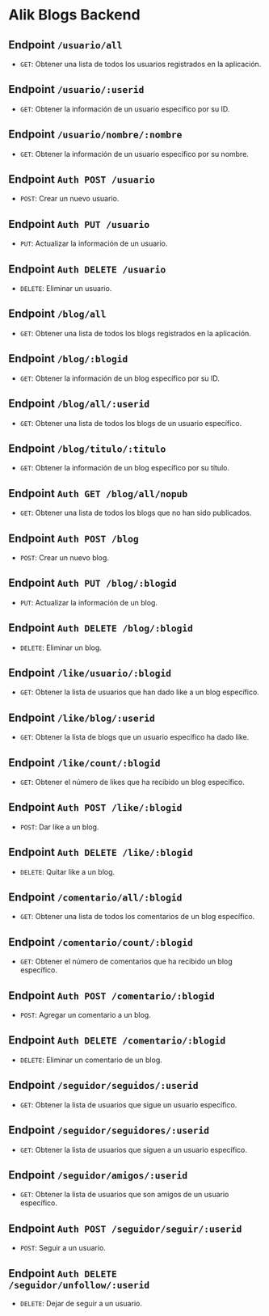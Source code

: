 # Alik Blogs Backend

<h2>Endpoint <code>/usuario/all</code></h2><ul><li><code>GET</code>: Obtener una lista de todos los usuarios registrados en la aplicación.</li></ul><h2>Endpoint <code>/usuario/:userid</code></h2><ul><li><code>GET</code>: Obtener la información de un usuario específico por su ID.</li></ul><h2>Endpoint <code>/usuario/nombre/:nombre</code></h2><ul><li><code>GET</code>: Obtener la información de un usuario específico por su nombre.</li></ul><h2>Endpoint <code>Auth POST /usuario</code></h2><ul><li><code>POST</code>: Crear un nuevo usuario.</li></ul><h2>Endpoint <code>Auth PUT /usuario</code></h2><ul><li><code>PUT</code>: Actualizar la información de un usuario.</li></ul><h2>Endpoint <code>Auth DELETE /usuario</code></h2><ul><li><code>DELETE</code>: Eliminar un usuario.</li></ul><h2>Endpoint <code>/blog/all</code></h2><ul><li><code>GET</code>: Obtener una lista de todos los blogs registrados en la aplicación.</li></ul><h2>Endpoint <code>/blog/:blogid</code></h2><ul><li><code>GET</code>: Obtener la información de un blog específico por su ID.</li></ul><h2>Endpoint <code>/blog/all/:userid</code></h2><ul><li><code>GET</code>: Obtener una lista de todos los blogs de un usuario específico.</li></ul><h2>Endpoint <code>/blog/titulo/:titulo</code></h2><ul><li><code>GET</code>: Obtener la información de un blog específico por su título.</li></ul><h2>Endpoint <code>Auth GET /blog/all/nopub</code></h2><ul><li><code>GET</code>: Obtener una lista de todos los blogs que no han sido publicados.</li></ul><h2>Endpoint <code>Auth POST /blog</code></h2><ul><li><code>POST</code>: Crear un nuevo blog.</li></ul><h2>Endpoint <code>Auth PUT /blog/:blogid</code></h2><ul><li><code>PUT</code>: Actualizar la información de un blog.</li></ul><h2>Endpoint <code>Auth DELETE /blog/:blogid</code></h2><ul><li><code>DELETE</code>: Eliminar un blog.</li></ul><h2>Endpoint <code>/like/usuario/:blogid</code></h2><ul><li><code>GET</code>: Obtener la lista de usuarios que han dado like a un blog específico.</li></ul><h2>Endpoint <code>/like/blog/:userid</code></h2><ul><li><code>GET</code>: Obtener la lista de blogs que un usuario específico ha dado like.</li></ul><h2>Endpoint <code>/like/count/:blogid</code></h2><ul><li><code>GET</code>: Obtener el número de likes que ha recibido un blog específico.</li></ul><h2>Endpoint <code>Auth POST /like/:blogid</code></h2><ul><li><code>POST</code>: Dar like a un blog.</li></ul><h2>Endpoint <code>Auth DELETE /like/:blogid</code></h2><ul><li><code>DELETE</code>: Quitar like a un blog.</li></ul><h2>Endpoint <code>/comentario/all/:blogid</code></h2><ul><li><code>GET</code>: Obtener una lista de todos los comentarios de un blog específico.</li></ul><h2>Endpoint <code>/comentario/count/:blogid</code></h2><ul><li><code>GET</code>: Obtener el número de comentarios que ha recibido un blog específico.</li></ul><h2>Endpoint <code>Auth POST /comentario/:blogid</code></h2><ul><li><code>POST</code>: Agregar un comentario a un blog.</li></ul><h2>Endpoint <code>Auth DELETE /comentario/:blogid</code></h2><ul><li><code>DELETE</code>: Eliminar un comentario de un blog.</li></ul><h2>Endpoint <code>/seguidor/seguidos/:userid</code></h2><ul><li><code>GET</code>: Obtener la lista de usuarios que sigue un usuario específico.</li></ul><h2>Endpoint <code>/seguidor/seguidores/:userid</code></h2><ul><li><code>GET</code>: Obtener la lista de usuarios que siguen a un usuario específico.</li></ul><h2>Endpoint <code>/seguidor/amigos/:userid</code></h2><ul><li><code>GET</code>: Obtener la lista de usuarios que son amigos de un usuario específico.</li></ul><h2>Endpoint <code>Auth POST /seguidor/seguir/:userid</code></h2><ul><li><code>POST</code>: Seguir a un usuario.</li></ul><h2>Endpoint <code>Auth DELETE /seguidor/unfollow/:userid</code></h2><ul><li><code>DELETE</code>: Dejar de seguir a un usuario.</li></ul></div>